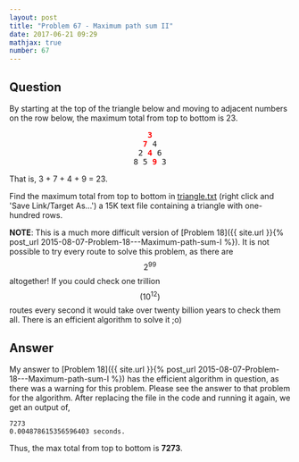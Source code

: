 ```yaml
---
layout: post
title: "Problem 67 - Maximum path sum II"
date: 2017-06-21 09:29
mathjax: true
number: 67
---
```


## Question

By starting at the top of the triangle below and moving to adjacent numbers on the row below, the maximum total from top to bottom is 23.

<pre style="text-align:center">
<span style="color:red"><b>3</b></span>
<span style="color:red"><b>7</b></span> 4
2 <span style="color:red"><b>4</b></span> 6
8 5 <span style="color:red"><b>9</b></span> 3
</pre>

That is, 3 + 7 + 4 + 9 = 23.

Find the maximum total from top to bottom in [triangle.txt](https://projecteuler.net/project/resources/p067_triangle.txt) (right click and 'Save Link/Target As...') a 15K text file containing a triangle with one-hundred rows.

**NOTE**: This is a much more difficult version of [Problem 18]({{ site.url }}{% post_url 2015-08-07-Problem-18---Maximum-path-sum-I %}). It is not possible to try every route to solve this problem, as there are $$2^{99}$$ altogether! If you could check one trillion $$\left(10^{12}\right)$$ routes every second it would take over twenty billion years to check them all. There is an efficient algorithm to solve it ;o)

## Answer

My answer to [Problem 18]({{ site.url }}{% post_url 2015-08-07-Problem-18---Maximum-path-sum-I %}) has the efficient algorithm in question, as there was a warning for this problem. Please see the answer to that problem for the algorithm. After replacing the file in the code and running it again, we get an output of,

```
7273
0.004878615356596403 seconds.
```

Thus, the max total from top to bottom is **7273**.